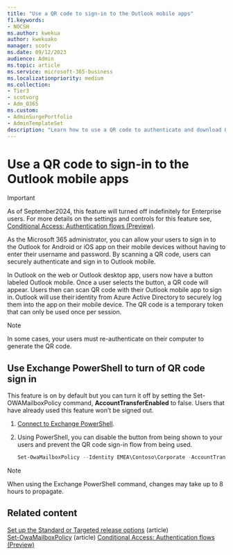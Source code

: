 ```yaml
---
title: "Use a QR code to sign-in to the Outlook mobile apps"
f1.keywords:
- NOCSH
ms.author: kwekua
author: kwekuako
manager: scotv
ms.date: 09/12/2023
audience: Admin
ms.topic: article
ms.service: microsoft-365-business
ms.localizationpriority: medium
ms.collection:
- Tier3
- scotvorg 
- Adm_O365
ms.custom:
- AdminSurgePortfolio
- AdminTemplateSet
description: "Learn how to use a QR code to authenticate and download Outlook mobile."
---
```


# Use a QR code to sign-in to the Outlook mobile apps

> [!IMPORTANT]
> As of September2024, this feature will turned off indefinitely for Enterprise users. For more details on the settings and controls for this feature see, [Conditional Access: Authentication flows (Preview)](/entra/identity/conditional-access/concept-authentication-flows).

As the Microsoft 365 administrator, you can allow your users to sign in to the Outlook for Android or iOS app on their mobile devices without having to enter their username and password. By scanning a QR code, users can securely authenticate and sign in to Outlook mobile.

In Outlook on the web or Outlook desktop app, users now have a button labeled Outlook mobile. Once a user selects the button, a QR code will appear. Users then can scan QR code with their Outlook mobile app to sign in. Outlook will use their identity from Azure Active Directory to securely log them into the app on their mobile device. The QR code is a temporary token that can only be used once per session.

> [!NOTE]
> In some cases, your users must re-authenticate on their computer to generate the QR code.

## Use Exchange PowerShell to turn of QR code sign in

This feature is on by default but you can turn it off by setting the Set-OWAMailboxPolicy command, **AccountTransferEnabled** to false. Users that have already used this feature won’t be signed out.

1. [Connect to Exchange PowerShell](/powershell/exchange/connect-to-exchange-online-powershell).

2. Using PowerShell, you can disable the button from being shown to your users and prevent the QR code sign-in flow from being used.

   ```powershell
   Set-OwaMailboxPolicy --Identity EMEA\Contoso\Corporate -AccountTransferEnabled $false
   ```

> [!NOTE]
> When using the Exchange PowerShell command, changes may take up to 8 hours to propagate.

## Related content

[Set up the Standard or Targeted release options](release-options-in-office-365.md) (article)\
[Set-OwaMailboxPolicy](/powershell/module/exchange/set-owamailboxpolicy) (article)
[Conditional Access: Authentication flows (Preview)](/entra/identity/conditional-access/concept-authentication-flows)

